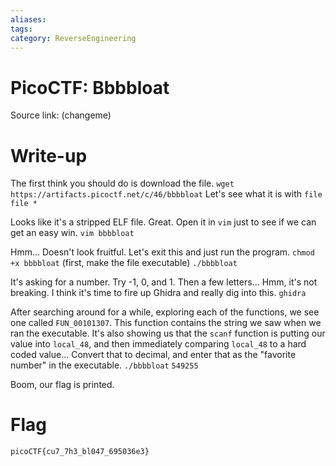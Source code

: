 ```yaml
---
aliases: 
tags: 
category: ReverseEngineering
---
```


# PicoCTF: Bbbbloat
Source link: (changeme)
# Write-up
The first think you should do is download the file.
`wget https://artifacts.picoctf.net/c/46/bbbbloat`
Let's see what it is with `file`
`file *`

Looks like it's a stripped ELF file. Great. Open it in `vim` just to see if we can get an easy win.
`vim bbbbloat`

Hmm... Doesn't look fruitful. Let's exit this and just run the program.
`chmod +x bbbbloat` (first, make the file executable)
`./bbbbloat`

It's asking for a number. Try -1, 0, and 1. Then a few letters... Hmm, it's not breaking. I think it's time to fire up Ghidra and really dig into this.
`ghidra`

After searching around for a while, exploring each of the functions, we see one called `FUN_00101307`. This function contains the string we saw when we ran the executable. It's also showing us that the `scanf` function is putting our value into `local_48`, and then immediately comparing `local_48` to a hard coded value... Convert that to decimal, and enter that as the "favorite number" in the executable.
`./bbbbloat`
`549255`

Boom, our flag is printed.

# Flag

`picoCTF{cu7_7h3_bl047_695036e3}`